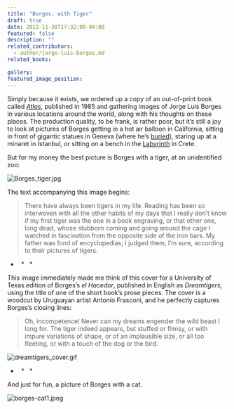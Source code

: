 ```yaml
---
title: "Borges, with Tiger"
draft: true
date: 2012-11-30T17:32:00-04:00
featured: false
description: ""
related_contributors:
  - author/jorge-luis-borges.md
related_books:

gallery:
featured_image_position: 
---
```


Simply because it exists, we ordered up a copy of an out-of-print book called [_Atlas_](http://www.amazon.com/Atlas-Jorge-Luis-Borges/dp/0525243445/ref=sr_1_1?ie=UTF8&qid=1354296856&sr=8-1&keywords=borges+atlas), published in 1985 and gathering images of Jorge Luis Borges in various locations around the world, along with his thoughts on these places. The production quality, to be frank, is rather poor, but it’s still a joy to look at pictures of Borges getting in a hot air balloon in California, sitting in front of gigantic statues in Geneva (where he’s [buried](http://www.gettyimages.com/detail/news-photo/the-tombstone-of-argentinian-writer-jorge-luis-borges-in-news-photo/84737062)), staring up at a minaret in Istanbul, or sitting on a bench in the [Labyrinth](http://ndbooks.com/book/labyrinths) in Crete.

But for my money the best picture is Borges with a tiger, at an unidentified zoo:

![Borges_tiger.jpg](https://www.ndbooks.com/images/journal/Borges_tiger.jpg)

The text accompanying this image begins:

> There have always been tigers in my life. Reading has been so interwoven with all the other habits of my days that I really don’t know if my first tiger was the one in a book engraving, or that other one, long dead, whose stubborn coming and going around the cage I watched in fascination from the opposite side of the iron bars. My father was fond of encyclopedias; I judged them, I’m sure, according to their pictures of tigers.

*   *   *

This image immediately made me think of this cover for a University of Texas edition of Borges’s _el Hacedor_, published in English as _Dreamtigers_, using the title of one of the short book’s prose pieces. The cover is a woodcut by Uruguayan artist Antonio Frasconi, and he perfectly captures Borges’s closing lines:

> Oh, incompetence! Never can my dreams engender the wild beast I long for. The tiger indeed appears, but stuffed or flimsy, or with impure variations of shape, or of an implausible size, or all too fleeting, or with a touch of the dog or the bird.

![dreamtigers_cover.gif](https://www.ndbooks.com/images/journal/dreamtigers_cover.gif)

*   *   *

And just for fun, a picture of Borges with a cat. 

![borges-cat1.jpeg](https://www.ndbooks.com/images/journal/borges-cat1.jpeg)

